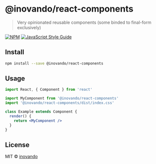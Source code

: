 # @inovando/react-components

> Very opinionated reusable components (some binded to final-form exclusively)

[![NPM](https://img.shields.io/npm/v/@inovando/react-components.svg)](https://www.npmjs.com/package/@inovando/react-components) [![JavaScript Style Guide](https://img.shields.io/badge/code_style-standard-brightgreen.svg)](https://standardjs.com)

## Install

```bash
npm install --save @inovando/react-components
```

## Usage

```jsx
import React, { Component } from 'react'

import MyComponent from '@inovando/react-components'
import '@inovando/react-components/dist/index.css'

class Example extends Component {
  render() {
    return <MyComponent />
  }
}
```

## License

MIT © [inovando](https://github.com/inovando)
